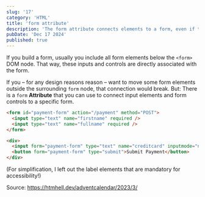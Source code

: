 ```yaml
---
slug: '17'
category: 'HTML'
title: 'form attribute'
description: 'The form attribute connects elements to a form, even if they are not a child'
pubDate: 'Dec 17 2024'
published: true
---
```


If you build a form, usually you include all form elements below the `<form>` DOM node. That way, these inputs and controls are directly associated with the form.

If you – for any design reasons reason – want to move some form elements outside the surrounding `form` node, that connection would break. But: There is a `form` **Attribute** that you can use to connect input elements and form controls to a specific form.

```html
<form id="payment-form" action="/payment" method="POST">
  <input type="text" name="firstname" required />
  <input type="text" name="fullname" required />
</form>

<div>
  <input form="payment-form" type="text" name="creditcard" inputmode="numeric" />
  <button form="payment-form" type="submit">Submit Payment</button>
</div>
```

(For simplification, I left out the label elements that are mandatory for accessibility!)

Source: https://htmhell.dev/adventcalendar/2023/3/